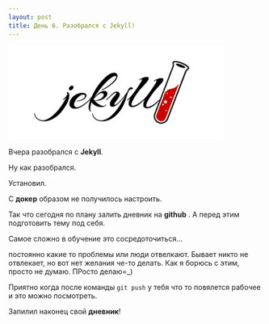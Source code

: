 ```yaml
---
layout: post
title: День 6. Разобрался с Jekyll!
---
```

![](/images/daysix.png)

Вчера разобрался с **Jekyll**.

Ну как разобрался.

Установил.

С **докер** образом не получилось настроить. 

Так что сегодня по плану залить дневник на **github** . А перед этим подготовить тему под себя. 

Самое сложно в обучение это сосредоточиться… 

постоянно какие то проблемы или люди отвелкают. Бывает никто не отвлекает, но вот нет желания че-то делать. Как я борюсь с этим, просто не думаю. ПРосто делаю=_) 

Приятно когда после команды `git push` у тебя что то повялется рабочее и это можно посмотреть. 

Запилил наконец свой **дневник**!  
